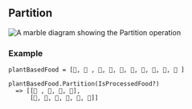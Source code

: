## Partition

<picture>
    <picture>
      <source srcset="partition-dark.svg" media="(prefers-color-scheme: dark)">
      <img src="partition.svg" alt="A marble diagram showing the Partition operation">
    </picture>
</picture>

### Example

```
plantBasedFood = [🍉, 🍩 , 🎂, 🍌, 🍫, 🍓, 🍒, 🥕, 🌽, 🥧 ]

plantBasedFood.Partition(IsProcessedFood?)
  => [[🍩 , 🎂, 🍫, 🥧],
      [🍉, 🍌, 🍓, 🍒, 🥕, 🌽]]
```
